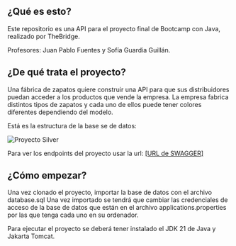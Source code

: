 ## ¿Qué es esto?
Este repositorio es una API para el proyecto final de Bootcamp con Java, realizado por TheBridge.

Profesores: Juan Pablo Fuentes y Sofía Guardia Guillán.

## ¿De qué trata el proyecto?
Una fábrica de zapatos quiere construir una API para que sus distribuidores puedan acceder a los productos que vende la empresa. La empresa fabrica distintos tipos de zapatos y cada uno de ellos puede tener colores diferentes dependiendo del modelo.

Está es la estructura de la base se de datos:

![Proyecto Silver](https://github.com/alejandrolaverri/silver/assets/8649158/53f42db4-7cc2-4e96-aee5-79747813e7c2)

Para ver los endpoints del proyecto usar la url: [[URL de SWAGGER]](http://localhost:8080/swagger-ui/index.html)

## ¿Cómo empezar?
Una vez clonado el proyecto, importar la base de datos con el archivo database.sql
Una vez importado se tendrá que cambiar las credenciales de acceso de la base de datos que están en el archivo applications.properties por las que tenga cada uno en su ordenador.

Para ejecutar el proyecto se deberá tener instalado el JDK 21 de Java y Jakarta Tomcat.
